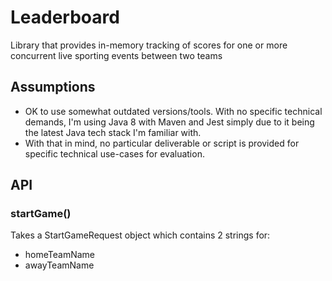 # Leaderboard

Library that provides in-memory tracking of scores for one or more concurrent live sporting events between two teams

## Assumptions

* OK to use somewhat outdated versions/tools. With no specific technical demands, I'm using Java 8 with Maven and Jest simply due to it being the latest Java tech stack I'm familiar with.
* With that in mind, no particular deliverable or script is provided for specific technical use-cases for evaluation.

## API

### startGame()

Takes a StartGameRequest object which contains 2 strings for:
 * homeTeamName
 * awayTeamName
